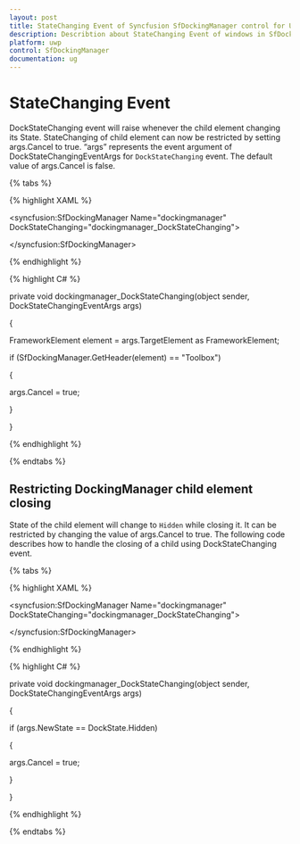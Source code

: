 ```yaml
---
layout: post
title: StateChanging Event of Syncfusion SfDockingManager control for UWP
description: Describtion about StateChanging Event of windows in SfDockingManager control for UWP
platform: uwp
control: SfDockingManager
documentation: ug
---
```


# StateChanging Event

DockStateChanging event will raise whenever the child element changing its State. StateChanging of child element can now be restricted by setting args.Cancel to true. “args” represents the event argument of DockStateChangingEventArgs for `DockStateChanging` event. The default value of args.Cancel is false. 

{% tabs %}

{% highlight XAML %}

<syncfusion:SfDockingManager Name="dockingmanager" DockStateChanging="dockingmanager_DockStateChanging">

<ContentControl syncfusion:SfDockingManager.Header="Solution Explorer"  syncfusion:SfDockingManager.SideInDockedMode="Right"  syncfusion:SfDockingManager.DesiredWidthInDockedMode="200"/>

<ContentControl syncfusion:SfDockingManager.Header="Toolbox" syncfusion:SfDockingManager.DesiredWidthInDockedMode="200"/>

<ContentControl syncfusion:SfDockingManager.Header="MainPage.xaml.cs" syncfusion:SfDockingManager.DockState="Document"/>

<ContentControl syncfusion:SfDockingManager.Header="MainPage.xaml" syncfusion:SfDockingManager.DockState="Document"/>

</syncfusion:SfDockingManager>

{% endhighlight %}

{% highlight C# %}

private void dockingmanager_DockStateChanging(object sender, DockStateChangingEventArgs args)

{

FrameworkElement element = args.TargetElement as FrameworkElement;

if (SfDockingManager.GetHeader(element) == "Toolbox")

{

args.Cancel = true;

}

}

{% endhighlight %}

{% endtabs %}


## Restricting DockingManager child element closing

State of the child element will change to `Hidden` while closing it. It can be restricted by changing the value of args.Cancel to true. The following code describes how to handle the closing of a child using DockStateChanging event.

{% tabs %}

{% highlight XAML %}

<syncfusion:SfDockingManager Name="dockingmanager" DockStateChanging="dockingmanager_DockStateChanging">

<ContentControl syncfusion:SfDockingManager.Header="Solution Explorer"  syncfusion:SfDockingManager.SideInDockedMode="Right"  syncfusion:SfDockingManager.DesiredWidthInDockedMode="200"/>

<ContentControl syncfusion:SfDockingManager.Header="Toolbox" syncfusion:SfDockingManager.DesiredWidthInDockedMode="200"/>

<ContentControl syncfusion:SfDockingManager.Header="MainPage.xaml.cs" syncfusion:SfDockingManager.DockState="Document"/>

<ContentControl syncfusion:SfDockingManager.Header="MainPage.xaml" syncfusion:SfDockingManager.DockState="Document"/>

</syncfusion:SfDockingManager>

{% endhighlight %}

{% highlight C# %}

private void dockingmanager_DockStateChanging(object sender, DockStateChangingEventArgs args)

{

if (args.NewState == DockState.Hidden)

{

args.Cancel = true;

}

}

{% endhighlight %}

{% endtabs %}
